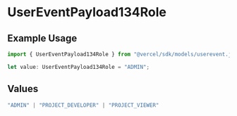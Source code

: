 # UserEventPayload134Role

## Example Usage

```typescript
import { UserEventPayload134Role } from "@vercel/sdk/models/userevent.js";

let value: UserEventPayload134Role = "ADMIN";
```

## Values

```typescript
"ADMIN" | "PROJECT_DEVELOPER" | "PROJECT_VIEWER"
```